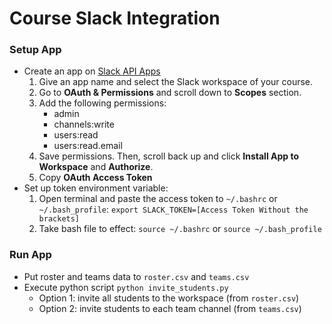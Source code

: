 # Course Slack Integration

### Setup App
- Create an app on [Slack API Apps](https://api.slack.com/apps)
	1. Give an app name and select the Slack workspace of your course.
	2. Go to **OAuth & Permissions** and scroll down to **Scopes** section.
	3. Add the following permissions:
		- admin
		- channels:write
		- users:read
		- users:read.email
	4. Save permissions. Then, scroll back up and click **Install App to Workspace** and **Authorize**.
	5. Copy **OAuth Access Token**
- Set up token environment variable:
	1. Open terminal and paste the access token to `~/.bashrc` or `~/.bash_profile`:
		`export SLACK_TOKEN=[Access Token Without the brackets]`
	2. Take bash file to effect: `source ~/.bashrc` or `source ~/.bash_profile`

### Run App
- Put roster and teams data to `roster.csv` and `teams.csv`
- Execute python script `python invite_students.py`
	- Option 1: invite all students to the workspace (from `roster.csv`)
	- Option 2: invite students to each team channel (from `teams.csv`)
